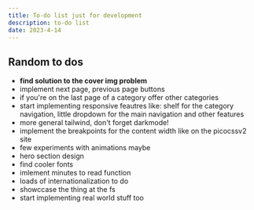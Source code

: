 ```yaml
---
title: To-do list just for development
description: to-do list
date: 2023-4-14
---
```


## Random to dos

- **find solution to the cover img problem**
- implement next page, previous page buttons
- if you're on the last page of a category offer other categories
- start implementing responsive feautres like: shelf for the category navigation, little dropdown for the main navigation and other features
- more general tailwind, don't forget darkmode!
- implement the breakpoints for the content width like on the picocssv2 site
- few experiments with animations maybe
- hero section design
- find cooler fonts
- imlement minutes to read function
- loads of internationalization to do
- showccase the thing at the fs
- start implementing real world stuff too
